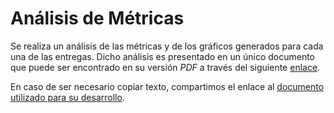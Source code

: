# Análisis de Métricas

Se realiza un análisis de las métricas y de los gráficos generados para cada una de las entregas. Dicho análisis es presentado en un único documento que puede ser encontrado en su versión _PDF_ a través del siguiente [enlace](An%C3%A1lisis%20de%20M%C3%A9tricas%20de%20DevOps.pdf).

En caso de ser necesario copiar texto, compartimos el enlace al [documento utilizado para su desarrollo](https://docs.google.com/document/d/1VaBzGJ9Tsp5Jrz3-W8BE2hQm3uj5YOyfYhQDBO-k6T0/edit?usp=share_link).
